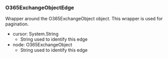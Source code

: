 ### O365ExchangeObjectEdge
Wrapper around the O365ExchangeObject object. This wrapper is used for pagination.

- cursor: System.String
  - String used to identify this edge
- node: O365ExchangeObject
  - String used to identify this edge
